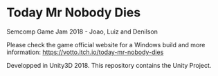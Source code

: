 # Today Mr Nobody Dies
Semcomp Game Jam 2018 - Joao, Luiz and Denilson

Please check the game official website for a Windows build and more information: https://votto.itch.io/today-mr-nobody-dies

Developped in Unity3D 2018.
This repository contains the Unity Project.
